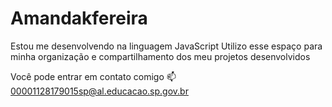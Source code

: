 # Amandakfereira
Estou me desenvolvendo na linguagem JavaScript
Utilizo esse espaço para minha organização e compartilhamento dos meu projetos desenvolvidos

Você pode entrar em contato comigo 📫
00001128179015sp@al.educacao.sp.gov.br
